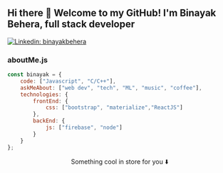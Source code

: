 ## Hi there 👋 Welcome to my GitHub! I'm Binayak Behera, full stack developer


[![Linkedin: binayakbehera](https://img.shields.io/badge/-binayak-behera-blue?style=flat-square&logo=Linkedin&logoColor=white&link=https://https://www.linkedin.com/in/binayak-behera/)](https://www.linkedin.com/in/binayak-behera/)

### aboutMe.js

```javascript
const binayak = {
    code: ["Javascript", "C/C++"],
    askMeAbout: ["web dev", "tech", "ML", "music", "coffee"],
    technologies: {
        frontEnd: {
            css: ["bootstrap", "materialize","ReactJS"]
        },
        backEnd: {
            js: ["firebase", "node"]
        }        
    }
};
```

<p align="center">
Something cool in store for you ⬇️  
</p>
